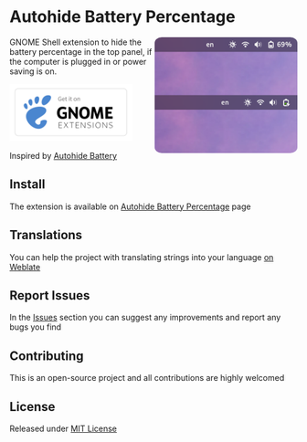 # Autohide Battery Percentage

<img src="./example.png" alt="Autohide Battery Percentage" width="250" align="right" style="border-radius: 5%" />

GNOME Shell extension to hide the battery percentage in the top panel, 
if the computer is plugged in or power saving is on.

[<img src="https://raw.githubusercontent.com/andyholmes/gnome-shell-extensions-badge/master/get-it-on-ego.svg?sanitize=true" height="100">](https://extensions.gnome.org/extension/6943/autohide-battery-percentage/)

Inspired by [Autohide Battery](https://github.com/ai/autohide-battery)

## Install
The extension is available on [Autohide Battery Percentage](https://extensions.gnome.org/extension/6943/autohide-battery-percentage/) page

## Translations
You can help the project with translating strings into your language [on Weblate](https://hosted.weblate.org/engage/autohide-battery-percentage)

## Report Issues
In the [Issues](https://github.com/rukins/autohide-battery-percentage/issues) section you can suggest any improvements and report any bugs you find

## Contributing
This is an open-source project and all contributions are highly welcomed

## License
Released under [MIT License](LICENSE)
